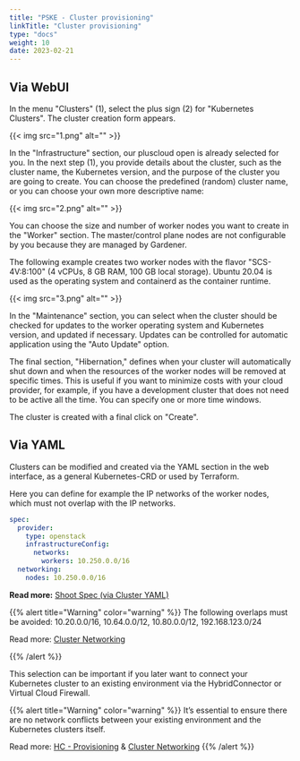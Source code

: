 ```yaml
---
title: "PSKE - Cluster provisioning"
linkTitle: "Cluster provisioning"
type: "docs"
weight: 10
date: 2023-02-21
---
```


## Via WebUI

In the menu "Clusters" (1), select the plus sign (2) for "Kubernetes Clusters". The cluster creation form appears.

{{< img src="1.png" alt="" >}}

In the "Infrastructure" section, our pluscloud open is already selected for you. In the next step (1), you provide details about the cluster, such as the cluster name, the Kubernetes version, and the purpose of the cluster you are going to create. You can choose the predefined (random) cluster name, or you can choose your own more descriptive name:

{{< img src="2.png" alt="" >}}

You can choose the size and number of worker nodes you want to create in the "Worker" section. The master/control plane nodes are not configurable by you because they are managed by Gardener.

The following example creates two worker nodes with the flavor "SCS-4V:8:100" (4 vCPUs, 8 GB RAM, 100 GB local storage). Ubuntu 20.04 is used as the operating system and containerd as the container runtime.

{{< img src="3.png" alt="" >}}

In the "Maintenance" section, you can select when the cluster should be checked for updates to the worker operating system and Kubernetes version, and updated if necessary. Updates can be controlled for automatic application using the "Auto Update" option.

The final section, "Hibernation," defines when your cluster will automatically shut down and when the resources of the worker nodes will be removed at specific times. This is useful if you want to minimize costs with your cloud provider, for example, if you have a development cluster that does not need to be active all the time. You can specify one or more time windows.

The cluster is created with a final click on "Create".

## Via YAML

Clusters can be modified and created via the YAML section in the web interface, as a general Kubernetes-CRD or used by Terraform.

Here you can define for example the IP networks of the worker nodes, which must not overlap with the IP networks.

```yaml
spec:
  provider:
    type: openstack
    infrastructureConfig:
      networks:
        workers: 10.250.0.0/16
  networking:
    nodes: 10.250.0.0/16
```

**Read more:** [Shoot Spec (via Cluster YAML)](https://docs.plusserver.com/en/container/managed-kubernetes/documentation/clusterconfiguration/cluster-yaml/)

{{% alert title="Warning" color="warning" %}}
The following overlaps must be avoided:
10.20.0.0/16, 10.64.0.0/12, 10.80.0.0/12, 192.168.123.0/24

Read more:
[Cluster Networking](https://docs.plusserver.com/en/container/managed-kubernetes/documentation/clusterconfiguration/cluster-network/)

{{% /alert %}}

This selection can be important if you later want to connect your Kubernetes cluster to an existing environment via the HybridConnector or Virtual Cloud Firewall.

{{% alert title="Warning" color="warning" %}}
It’s essential to ensure there are no network conflicts between your existing environment and the Kubernetes clusters itself.

Read more:
[HC - Provisioning](https://docs.plusserver.com/en/container/managed-kubernetes/documentation/hybridconnector/hc-provisioning/) & 
[Cluster Networking](https://docs.plusserver.com/en/container/managed-kubernetes/documentation/clusterconfiguration/cluster-network/)
{{% /alert %}}
